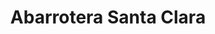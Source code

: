---
title: "Abarrotera Santa Clara"
url: /ecatepec-de-morelos/abarrotera-santa-clara/
shop: Lebensmittel
---